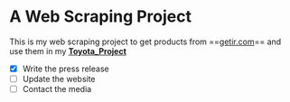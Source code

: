 # A Web Scraping Project

This is my web scraping project to get products from ==[getir.com](https://getir.com)== and use them in my [**Toyota_Project**](https://github.com/Luieitalian/Toyota_Project)

- [x] Write the press release
- [ ] Update the website
- [ ] Contact the media